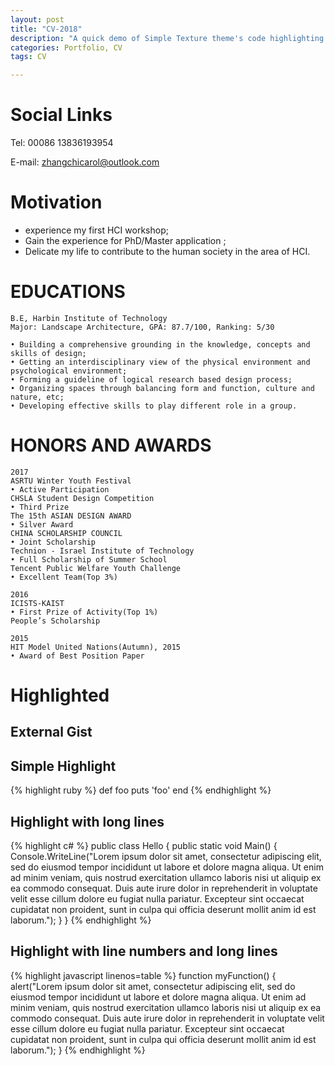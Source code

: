 ```yaml
---
layout: post
title: "CV-2018"
description: "A quick demo of Simple Texture theme's code highlighting features"
categories: Portfolio, CV
tags: CV

---
```



# Social Links

Tel: 00086 13836193954

E-mail: zhangchicarol@outlook.com



# Motivation

* experience my first HCI workshop; 
* Gain the experience for PhD/Master application ;
* Delicate my life to contribute to the human society in the area of HCI.



# EDUCATIONS
    
~~~~~~~~~~~~
B.E, Harbin Institute of Technology
Major: Landscape Architecture, GPA: 87.7/100, Ranking: 5/30   
   
• Building a comprehensive grounding in the knowledge, concepts and skills of design;
• Getting an interdisciplinary view of the physical environment and psychological environment;
• Forming a guideline of logical research based design process; 
• Organizing spaces through balancing form and function, culture and nature, etc;
• Developing effective skills to play different role in a group.
~~~~~~~~~~~~~~~~~~

# HONORS AND AWARDS

~~~ 
2017 
ASRTU Winter Youth Festival
• Active Participation
CHSLA Student Design Competition
• Third Prize
The 15th ASIAN DESIGN AWARD
• Silver Award
CHINA SCHOLARSHIP COUNCIL
• Joint Scholarship
Technion - Israel Institute of Technology
• Full Scholarship of Summer School
Tencent Public Welfare Youth Challenge 
• Excellent Team(Top 3%)

2016
ICISTS-KAIST
• First Prize of Activity(Top 1%)
People’s Scholarship

2015
HIT Model United Nations(Autumn), 2015
• Award of Best Position Paper
~~~

# Highlighted

## External Gist

<script src="https://gist.github.com/yizeng/9b871ad619e6dcdcc0545cac3101f361.js"></script>

## Simple Highlight

{% highlight ruby %}
def foo
  puts 'foo'
end
{% endhighlight %}

## Highlight with long lines

{% highlight c# %}
public class Hello {
    public static void Main() {
        Console.WriteLine("Lorem ipsum dolor sit amet, consectetur adipiscing elit, sed do eiusmod tempor incididunt ut labore et dolore magna aliqua. Ut enim ad minim veniam, quis nostrud exercitation ullamco laboris nisi ut aliquip ex ea commodo consequat. Duis aute irure dolor in reprehenderit in voluptate velit esse cillum dolore eu fugiat nulla pariatur. Excepteur sint occaecat cupidatat non proident, sunt in culpa qui officia deserunt mollit anim id est laborum.");
    }
}
{% endhighlight %}

## Highlight with line numbers and long lines

{% highlight javascript linenos=table %}
function myFunction() {
    alert("Lorem ipsum dolor sit amet, consectetur adipiscing elit, sed do eiusmod tempor incididunt ut labore et dolore magna aliqua. Ut enim ad minim veniam, quis nostrud exercitation ullamco laboris nisi ut aliquip ex ea commodo consequat. Duis aute irure dolor in reprehenderit in voluptate velit esse cillum dolore eu fugiat nulla pariatur. Excepteur sint occaecat cupidatat non proident, sunt in culpa qui officia deserunt mollit anim id est laborum.");
}
{% endhighlight %}

[^1]: This is a footnote.

[kramdown]: https://kramdown.gettalong.org/
[Simple Texture]: https://github.com/yizeng/jekyll-theme-simple-texture
